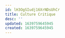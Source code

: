 ```yaml
---
id: lH3OgSIudj16XrNDsUhCr
title: Culture Critique
desc: ''
updated: 1639759645945
created: 1639759645945
---
```


